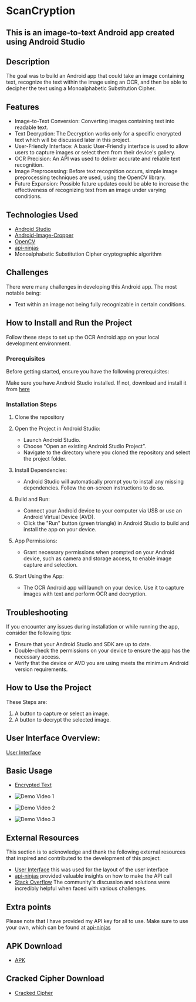 # ScanCryption

## This is an image-to-text Android app created using Android Studio

## Description

The goal was to build an Android app that could take an image containing text, recognize the text within the image using an OCR, and then be able to decipher the text using a Monoalphabetic Substitution Cipher.

## Features

- Image-to-Text Conversion: Converting images containing text into readable text.
- Text Decryption: The Decryption works only for a specific encrypted text which will be discussed later in this project. 
- User-Friendly Interface: A basic User-Friendly interface is used to allow users to capture images or select them from their device's gallery.
- OCR Precision: An API was used to deliver accurate and reliable text recognition.
- Image Preprocessing: Before text recognition occurs, simple image preprocessing techniques are used, using the OpenCV library.
- Future Expansion: Possible future updates could be able to increase the effectiveness of recognizing text from an image under varying conditions.

## Technologies Used

- [Android Studio](https://developer.android.com/studio)
- [Android-Image-Cropper](https://github.com/ArthurHub/Android-Image-Cropper/tree/master)
- [OpenCV](https://opencv.org/)
- [api-ninjas](https://api-ninjas.com/api)
- Monoalphabetic Substitution Cipher cryptographic algorithm

## Challenges

There were many challenges in developing this Android app. The most notable being:

- Text within an image not being fully recognizable in certain conditions.

## How to Install and Run the Project

Follow these steps to set up the OCR Android app on your local development environment.

### Prerequisites

Before getting started, ensure you have the following prerequisites:

Make sure you have Android Studio installed. If not, download and install it from [here](https://developer.android.com/studio)

### Installation Steps


1. Clone the repository

2. Open the Project in Android Studio:
   
   - Launch Android Studio.
   - Choose "Open an existing Android Studio Project”.
   - Navigate to the directory where you cloned the repository and select the project folder.

3. Install Dependencies:
   
   - Android Studio will automatically prompt you to install any missing dependencies. Follow the on-screen instructions to do so.

4. Build and Run:
   
   - Connect your Android device to your computer via USB or use an Android Virtual Device (AVD).
   - Click the "Run" button (green triangle) in Android Studio to build and install the app on your device.

5. App Permissions:
   
   - Grant necessary permissions when prompted on your Android device, such as camera and storage access, to enable image capture and selection.

6. Start Using the App:
   
   - The OCR Android app will launch on your device. Use it to capture images with text and perform OCR and decryption.

## Troubleshooting

If you encounter any issues during installation or while running the app, consider the following tips:

- Ensure that your Android Studio and SDK are up to date.
- Double-check the permissions on your device to ensure the app has the necessary access.
- Verify that the device or AVD you are using meets the minimum Android version requirements.

## How to Use the Project

These Steps are:

1. A button to capture or select an image.
2. A button to decrypt the selected image.

## User Interface Overview:

[User Interface](https://github.com/MatthewKaiser23/ScanCryption/assets/91264497/c4195cc9-b24d-42fb-b069-619a8aec3641)

## Basic Usage

- [Encrypted Text](https://github.com/MatthewKaiser23/ScanCryption/assets/91264497/828d01e1-f330-4ca3-b696-cc7ec1917dc7)

- ![Demo Video 1](https://github.com/MatthewKaiser23/ScanCryption/assets/91264497/4fa72081-a0b8-45de-8597-0d1dd111dad3)

- ![Demo Video 2](https://github.com/MatthewKaiser23/ScanCryption/assets/91264497/d5b989d9-d117-46ba-a5c0-0a0df4345d2b)

- ![Demo Video 3](https://github.com/MatthewKaiser23/ScanCryption/assets/91264497/5413d8b8-df6a-4952-967c-4362b4753116)

## External Resources

This section is to acknowledge and thank the following external resources that inspired and contributed to the development of this project:

- [User Interface](https://www.youtube.com/watch?v=VigFgq7h2X0) this was used for the layout of the user interface
- [api-ninjas](https://api-ninjas.com) provided valuable insights on how to make the API call
- [Stack Overflow](https://stackoverflow.com/) The community's discussion and solutions were incredibly helpful when faced with various challenges.

## Extra points

Please note that I have provided my API key for all to use. Make sure to use your own, which can be found at [api-ninjas](https://api-ninjas.com)

## APK Download
- [APK](https://drive.google.com/drive/folders/18iAKbUKUkDDCuYtDJRSkTMnA4p4sNfKo?usp=drive_link)

## Cracked Cipher Download
- [Cracked Cipher](https://drive.google.com/drive/folders/1wRwQe6eyvMDc7Cmf2SzHtiQ0itT1K2AD?usp=drive_link)
